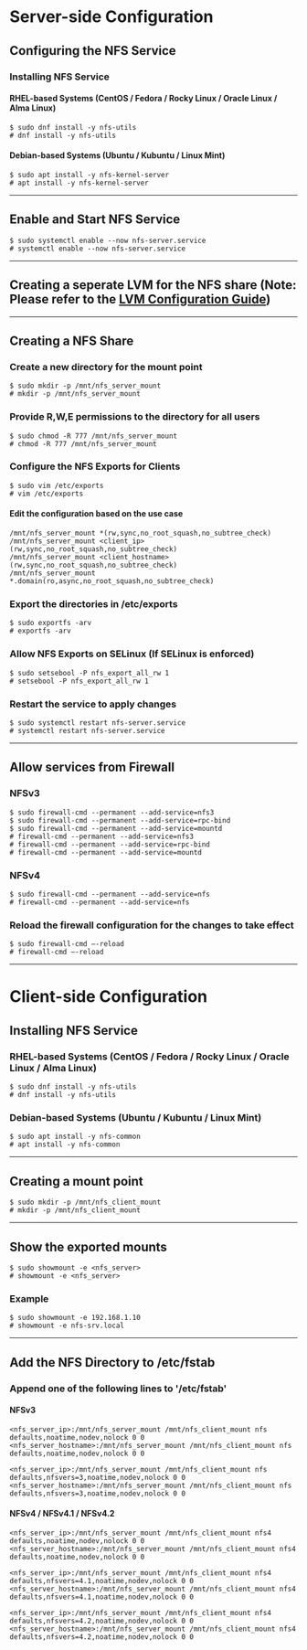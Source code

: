 # Server-side Configuration
## Configuring the NFS Service
### Installing NFS Service
#### RHEL-based Systems (CentOS / Fedora / Rocky Linux / Oracle Linux / Alma Linux)
```
$ sudo dnf install -y nfs-utils
# dnf install -y nfs-utils
```
#### Debian-based Systems (Ubuntu / Kubuntu / Linux Mint)
```
$ sudo apt install -y nfs-kernel-server
# apt install -y nfs-kernel-server
```
---
## Enable and Start NFS Service
```
$ sudo systemctl enable --now nfs-server.service
# systemctl enable --now nfs-server.service
```
---

## Creating a seperate LVM for the NFS share (Note: Please refer to the [LVM Configuration Guide](lvm-configuration.md))
---

## Creating a NFS Share
### Create a new directory for the mount point
```
$ sudo mkdir -p /mnt/nfs_server_mount
# mkdir -p /mnt/nfs_server_mount
```
### Provide R,W,E permissions to the directory for all users
```
$ sudo chmod -R 777 /mnt/nfs_server_mount
# chmod -R 777 /mnt/nfs_server_mount
```
### Configure the NFS Exports for Clients
```
$ sudo vim /etc/exports
# vim /etc/exports
```
#### Edit the configuration based on the use case
```
/mnt/nfs_server_mount *(rw,sync,no_root_squash,no_subtree_check)
/mnt/nfs_server_mount <client_ip>(rw,sync,no_root_squash,no_subtree_check)
/mnt/nfs_server_mount <client_hostname>(rw,sync,no_root_squash,no_subtree_check)
/mnt/nfs_server_mount *.domain(ro,async,no_root_squash,no_subtree_check)
```
### Export the directories in /etc/exports
```
$ sudo exportfs -arv
# exportfs -arv
```
### Allow NFS Exports on SELinux (If SELinux is enforced)
```
$ sudo setsebool -P nfs_export_all_rw 1
# setsebool -P nfs_export_all_rw 1
```
### Restart the service to apply changes
```
$ sudo systemctl restart nfs-server.service
# systemctl restart nfs-server.service
```
---

## Allow services from Firewall
### NFSv3
```
$ sudo firewall-cmd --permanent --add-service=nfs3
$ sudo firewall-cmd --permanent --add-service=rpc-bind
$ sudo firewall-cmd --permanent --add-service=mountd
# firewall-cmd --permanent --add-service=nfs3
# firewall-cmd --permanent --add-service=rpc-bind
# firewall-cmd --permanent --add-service=mountd
```
### NFSv4
```
$ sudo firewall-cmd --permanent --add-service=nfs
# firewall-cmd --permanent --add-service=nfs
```
### Reload the firewall configuration for the changes to take effect
```
$ sudo firewall-cmd –-reload
# firewall-cmd –-reload
```
---


# Client-side Configuration
## Installing NFS Service
### RHEL-based Systems (CentOS / Fedora / Rocky Linux / Oracle Linux / Alma Linux)
```
$ sudo dnf install -y nfs-utils
# dnf install -y nfs-utils
```
### Debian-based Systems (Ubuntu / Kubuntu / Linux Mint)
```
$ sudo apt install -y nfs-common
# apt install -y nfs-common
```
---

## Creating a mount point
```
$ sudo mkdir -p /mnt/nfs_client_mount
# mkdir -p /mnt/nfs_client_mount
```
---

## Show the exported mounts
```
$ sudo showmount -e <nfs_server>
# showmount -e <nfs_server>
```
### Example
```
$ sudo showmount -e 192.168.1.10
# showmount -e nfs-srv.local
```
---

## Add the NFS Directory to /etc/fstab
### Append one of the following lines to '/etc/fstab'
#### NFSv3
```
<nfs_server_ip>:/mnt/nfs_server_mount /mnt/nfs_client_mount nfs defaults,noatime,nodev,nolock 0 0
<nfs_server_hostname>:/mnt/nfs_server_mount /mnt/nfs_client_mount nfs defaults,noatime,nodev,nolock 0 0

<nfs_server_ip>:/mnt/nfs_server_mount /mnt/nfs_client_mount nfs defaults,nfsvers=3,noatime,nodev,nolock 0 0
<nfs_server_hostname>:/mnt/nfs_server_mount /mnt/nfs_client_mount nfs defaults,nfsvers=3,noatime,nodev,nolock 0 0
```
#### NFSv4 / NFSv4.1 / NFSv4.2
```
<nfs_server_ip>:/mnt/nfs_server_mount /mnt/nfs_client_mount nfs4 defaults,noatime,nodev,nolock 0 0
<nfs_server_hostname>:/mnt/nfs_server_mount /mnt/nfs_client_mount nfs4 defaults,noatime,nodev,nolock 0 0

<nfs_server_ip>:/mnt/nfs_server_mount /mnt/nfs_client_mount nfs4 defaults,nfsvers=4.1,noatime,nodev,nolock 0 0
<nfs_server_hostname>:/mnt/nfs_server_mount /mnt/nfs_client_mount nfs4 defaults,nfsvers=4.1,noatime,nodev,nolock 0 0

<nfs_server_ip>:/mnt/nfs_server_mount /mnt/nfs_client_mount nfs4 defaults,nfsvers=4.2,noatime,nodev,nolock 0 0
<nfs_server_hostname>:/mnt/nfs_server_mount /mnt/nfs_client_mount nfs4 defaults,nfsvers=4.2,noatime,nodev,nolock 0 0
```
